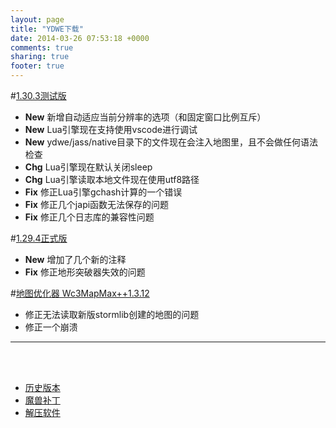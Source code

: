 ```yaml
---
layout: page
title: "YDWE下载"
date: 2014-03-26 07:53:18 +0000
comments: true
sharing: true
footer: true
---
```


#[1.30.3测试版](http://pan.baidu.com/s/1jIqGmea)

* **New** 新增自动适应当前分辨率的选项（和固定窗口比例互斥）
* **New** Lua引擎现在支持使用vscode进行调试
* **New** ydwe/jass/native目录下的文件现在会注入地图里，且不会做任何语法检查
* **Chg** Lua引擎现在默认关闭sleep
* **Chg** Lua引擎读取本地文件现在使用utf8路径
* **Fix** 修正Lua引擎gchash计算的一个错误
* **Fix** 修正几个japi函数无法保存的问题
* **Fix** 修正几个日志库的兼容性问题

#[1.29.4正式版](http://pan.baidu.com/s/1gdULikN)

* **New** 增加了几个新的注释
* **Fix** 修正地形突破器失效的问题

#[地图优化器 Wc3MapMax++1.3.12](http://pan.baidu.com/s/1o7GH64q)

* 修正无法读取新版stormlib创建的地图的问题
* 修正一个崩溃

---

<br><br>

* [历史版本](http://pan.baidu.com/share/link?shareid=401650&uk=3389291567)
* [魔兽补丁](http://pan.baidu.com/share/link?shareid=401621&uk=3389291567)
* [解压软件](http://sparanoid.com/lab/7z/)
